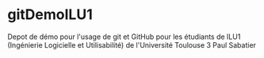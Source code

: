 # gitDemoILU1
Depot de démo pour l'usage de git et GitHub pour les étudiants de ILU1 (Ingénierie Logicielle et Utilisabilité) de l'Université Toulouse 3 Paul Sabatier

